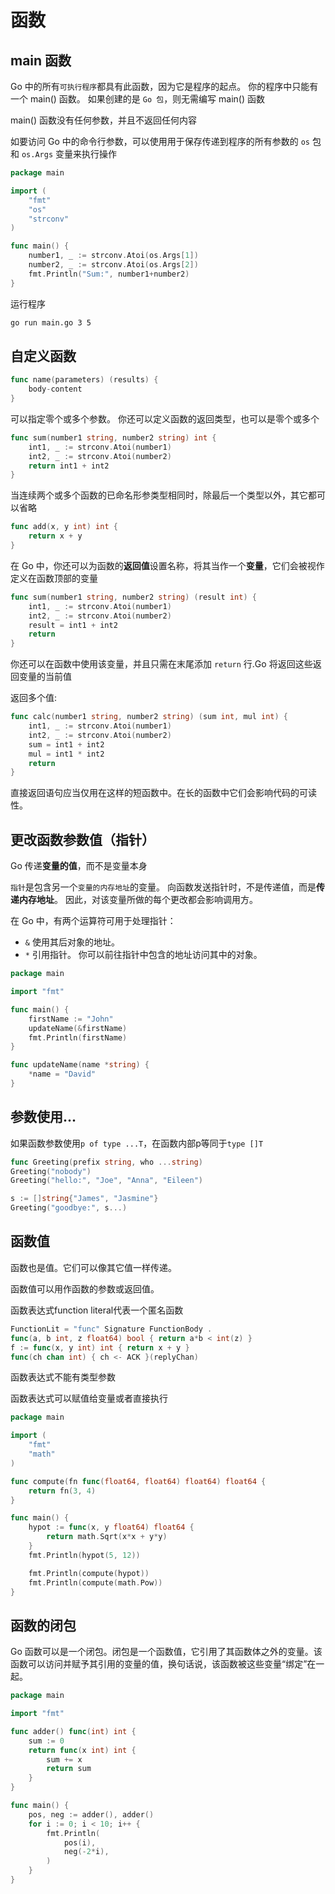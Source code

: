 # 函数

## main 函数
Go 中的所有`可执行程序`都具有此函数，因为它是程序的起点。 你的程序中只能有一个 main() 函数。 如果创建的是 `Go 包`，则无需编写 main() 函数

main() 函数没有任何参数，并且不返回任何内容

如要访问 Go 中的命令行参数，可以使用用于保存传递到程序的所有参数的 `os` 包 和 `os.Args` 变量来执行操作
```GO
package main

import (
    "fmt"
    "os"
    "strconv"
)

func main() {
    number1, _ := strconv.Atoi(os.Args[1])
    number2, _ := strconv.Atoi(os.Args[2])
    fmt.Println("Sum:", number1+number2)
}
```

运行程序
```bash
go run main.go 3 5
```

## 自定义函数
```GO
func name(parameters) (results) {
    body-content
}
```
可以指定零个或多个参数。 你还可以定义函数的返回类型，也可以是零个或多个
```GO
func sum(number1 string, number2 string) int {
    int1, _ := strconv.Atoi(number1)
    int2, _ := strconv.Atoi(number2)
    return int1 + int2
}
```

当连续两个或多个函数的已命名形参类型相同时，除最后一个类型以外，其它都可以省略
```GO
func add(x, y int) int {
	return x + y
}
```

在 Go 中，你还可以为函数的**返回值**设置名称，将其当作一个**变量**，它们会被视作定义在函数顶部的变量
```GO
func sum(number1 string, number2 string) (result int) {
    int1, _ := strconv.Atoi(number1)
    int2, _ := strconv.Atoi(number2)
    result = int1 + int2
    return
}
```

你还可以在函数中使用该变量，并且只需在末尾添加 `return` 行.Go 将返回这些返回变量的当前值

返回多个值:
```GO
func calc(number1 string, number2 string) (sum int, mul int) {
    int1, _ := strconv.Atoi(number1)
    int2, _ := strconv.Atoi(number2)
    sum = int1 + int2
    mul = int1 * int2
    return
}
```
直接返回语句应当仅用在这样的短函数中。在长的函数中它们会影响代码的可读性。

## 更改函数参数值（指针）

Go 传递**变量的值**，而不是变量本身

`指针`是包含另一个`变量的内存地址`的变量。 向函数发送指针时，不是传递值，而是**传递内存地址**。 因此，对该变量所做的每个更改都会影响调用方。

在 Go 中，有两个运算符可用于处理指针：

- `&` 使用其后对象的地址。
- `*` 引用指针。 你可以前往指针中包含的地址访问其中的对象。

```GO
package main

import "fmt"

func main() {
    firstName := "John"
    updateName(&firstName)
    fmt.Println(firstName)
}

func updateName(name *string) {
    *name = "David"
}
```

## 参数使用...

如果函数参数使用`p of type ...T`，在函数内部p等同于`type []T`
```GO
func Greeting(prefix string, who ...string)
Greeting("nobody")
Greeting("hello:", "Joe", "Anna", "Eileen")

s := []string{"James", "Jasmine"}
Greeting("goodbye:", s...)
```

## 函数值

函数也是值。它们可以像其它值一样传递。

函数值可以用作函数的参数或返回值。

函数表达式function literal代表一个匿名函数
```GO
FunctionLit = "func" Signature FunctionBody .
func(a, b int, z float64) bool { return a*b < int(z) }
f := func(x, y int) int { return x + y }
func(ch chan int) { ch <- ACK }(replyChan)
```

函数表达式不能有类型参数

函数表达式可以赋值给变量或者直接执行

```GO
package main

import (
	"fmt"
	"math"
)

func compute(fn func(float64, float64) float64) float64 {
	return fn(3, 4)
}

func main() {
	hypot := func(x, y float64) float64 {
		return math.Sqrt(x*x + y*y)
	}
	fmt.Println(hypot(5, 12))

	fmt.Println(compute(hypot))
	fmt.Println(compute(math.Pow))
}
```

## 函数的闭包
Go 函数可以是一个闭包。闭包是一个函数值，它引用了其函数体之外的变量。该函数可以访问并赋予其引用的变量的值，换句话说，该函数被这些变量“绑定”在一起。

```GO
package main

import "fmt"

func adder() func(int) int {
	sum := 0
	return func(x int) int {
		sum += x
		return sum
	}
}

func main() {
	pos, neg := adder(), adder()
	for i := 0; i < 10; i++ {
		fmt.Println(
			pos(i),
			neg(-2*i),
		)
	}
}
```
